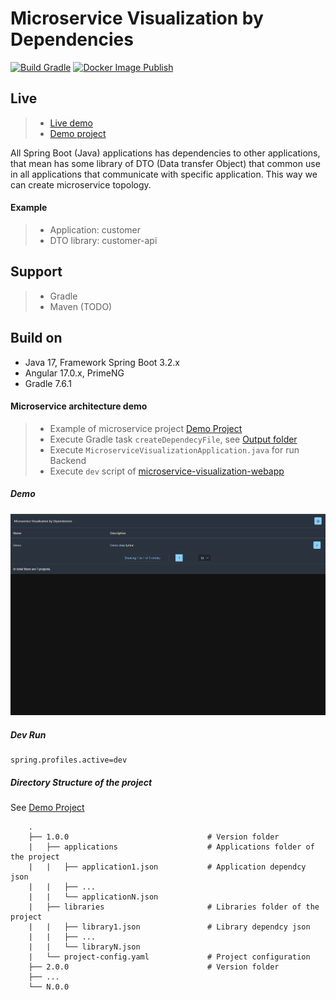 # Microservice Visualization by Dependencies

[![Build Gradle](https://github.com/rbaul/microservice-visualization/actions/workflows/gradle.yml/badge.svg?branch=main)](https://github.com/rbaul/microservice-visualization/actions/workflows/gradle.yml)
[![Docker Image Publish](https://github.com/rbaul/microservice-visualization/actions/workflows/docker-image.yaml/badge.svg?branch=main)](https://github.com/rbaul/microservice-visualization/actions/workflows/docker-image.yaml)

## Live
> * [Live demo](https://microservice-visualization.glitch.me/)
> * [Demo project](https://github.com/rbaul/microservice-visualization-demo-project)

All Spring Boot (Java) applications has dependencies to other applications, that mean has some library of DTO (Data transfer Object) that common use in all applications that communicate with specific application. This way we can create microservice topology.
#### Example
> * Application: customer 
> * DTO library: customer-api

## Support
> * Gradle 
> * Maven (TODO)

## Build on
* Java 17, Framework Spring Boot 3.2.x
* Angular 17.0.x, PrimeNG
* Gradle 7.6.1

#### Microservice architecture demo
> * Example of microservice project [Demo Project](demo)  
> * Execute Gradle task `createDependecyFile`, see [Output folder](result)  
> * Execute `MicroserviceVisualizationApplication.java` for run Backend  
> * Execute `dev` script of [microservice-visualization-webapp](microservice-visualization-webapp)  

##### Demo
![](demo/docs/demo.gif)

##### Dev Run
```
spring.profiles.active=dev
```

##### Directory Structure of the project
See [Demo Project](docker/demo-project)
```
    .
    ├── 1.0.0                               # Version folder
    |   ├── applications                    # Applications folder of the project
    |   |   ├── application1.json           # Application dependcy json
    |   |   ├── ...                 
    |   |   └── applicationN.json
    |   ├── libraries                       # Libraries folder of the project
    |   |   ├── library1.json               # Library dependcy json
    |   |   ├── ...                 
    |   |   └── libraryN.json
    |   └── project-config.yaml             # Project configuration 
    ├── 2.0.0                               # Version folder
    ├── ...                   
    └── N.0.0

```
